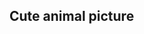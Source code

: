 <!-- Describe what your PR does -->

## Cute animal picture

<!-- Include a picture of a cute animal. This is not mandatory, but the reviewers will be very sad if you don't do it. -->
